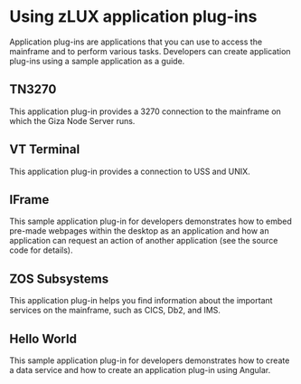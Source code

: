 # Using zLUX application plug-ins

Application plug-ins are applications that you can use to access the mainframe and to perform various tasks. Developers can create application plug-ins using a sample application as a guide. 

## TN3270
This application plug-in provides a 3270 connection to the mainframe on
which the Giza Node Server runs.
## VT Terminal 
This application plug-in provides a connection to USS and UNIX.
## IFrame
This sample application plug-in for developers demonstrates how to embed pre-made webpages within the desktop as an application and how an application can request an action of another application (see the source code for details).
## ZOS Subsystems
This application plug-in helps you find information about the important services on the mainframe, such as CICS, Db2, and IMS.
## Hello World
This sample application plug-in for developers demonstrates how to create a data service and how to create an application plug-in using Angular.

